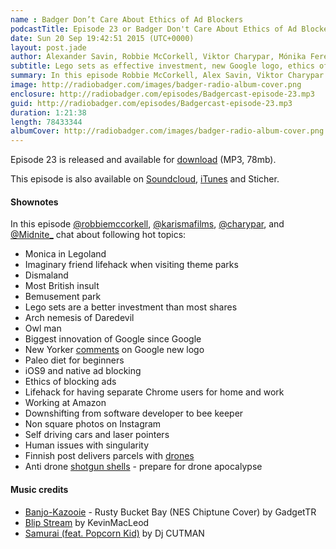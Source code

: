 ```yaml
---
name : Badger Don’t Care About Ethics of Ad Blockers
podcastTitle: Episode 23 or Badger Don't Care About Ethics of Ad Blockers
date: Sun 20 Sep 19:42:51 2015 (UTC+0000)
layout: post.jade
author: Alexander Savin, Robbie McCorkell, Viktor Charypar, Mónika Ferencz-Szabó
subtitle: Lego sets as effective investment, new Google logo, ethics of ad blocking and native support for this in iOS9, Dismaland, working at Amazon, self driving cars and laser pointers, human issues with singularity, post delivery by drones in Finland and anti drones shotgun shells.
summary: In this episode Robbie McCorkell, Alex Savin, Viktor Charypar and Mónika Ferencz-Szabó talk about Lego sets as effective investment, new Google logo, ethics of ad blocking and native support for this in iOS9, Dismaland, working at Amazon, self driving cars and laser pointers, human issues with singularity, post delivery by drones in Finland and anti drones shotgun shells. For full shownotes and links check our website http://www.radiobadger.com
image: http://radiobadger.com/images/badger-radio-album-cover.png
enclosure: http://radiobadger.com/episodes/Badgercast-episode-23.mp3
guid: http://radiobadger.com/episodes/Badgercast-episode-23.mp3
duration: 1:21:38
length: 78433344
albumCover: http://radiobadger.com/images/badger-radio-album-cover.png
---
```


Episode 23 is released and available for [download](http://radiobadger.com/episodes/Badgercast-episode-23.mp3) (MP3, 78mb).

This episode is also available on [Soundcloud](https://soundcloud.com/karismafilms/radio-badger-episode-23), [iTunes](https://itunes.apple.com/gb/podcast/radio-badger-tech-podcast/id918884643?mt=2) and Sticher.

#### Shownotes

In this episode [@robbiemccorkell](https://twitter.com/robbiemccorkell), [@karismafilms](https://twitter.com/karismafilms), [@charypar](https://twitter.com/charypar), and [@Midnite_](https://twitter.com/Midnite_) chat about following hot topics:

* Monica in Legoland
* Imaginary friend lifehack when visiting theme parks
* Dismaland
* Most British insult
* Bemusement park
* Lego sets are a better investment than most shares
* Arch nemesis of Daredevil
* Owl man
* Biggest innovation of Google since Google
* New Yorker [comments](http://www.newyorker.com/culture/cultural-comment/why-you-hate-googles-new-logo) on Google new logo
* Paleo diet for beginners
* iOS9 and native ad blocking
* Ethics of blocking ads
* Lifehack for having separate Chrome users for home and work
* Working at Amazon
* Downshifting from software developer to bee keeper
* Non square photos on Instagram
* Self driving cars and laser pointers
* Human issues with singularity
* Finnish post delivers parcels with [drones](http://www.posti.fi/english/current/2015/20150901_robotic_helicopters.html)
* Anti drone [shotgun shells](http://petapixel.com/2015/08/19/this-new-shotgun-shell-is-for-shooting-down-drones/) - prepare for drone apocalypse

#### Music credits

* [Banjo-Kazooie](https://soundcloud.com/gadgettr/banjo-kazooie-rusty-bucket-bay-nes-chiptune-cover) - Rusty Bucket Bay (NES Chiptune Cover) by GadgetTR
* [Blip Stream](https://soundcloud.com/kevin-9-1/blip-stream) by KevinMacLeod
* [Samurai (feat. Popcorn Kid)](https://soundcloud.com/djcutman/samurai) by Dj CUTMAN
